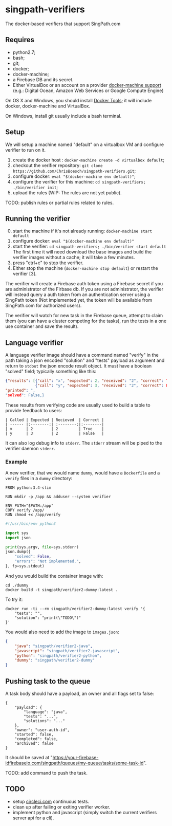# singpath-verifiers

The docker-based verifiers that support SingPath.com


## Requires

- python2.7;
- bash;
- git;
- docker;
- docker-machine;
- a Firebase DB and its secret.
- Either VirtualBox or an account on a provider
[docker-machine support](https://docs.docker.com/machine/drivers/os-base/)
(e.g.: Digital Ocean, Amazon Web Services or Google Compute Engine)

On OS X and Windows, you should install
[Docker Tools](https://www.docker.com/docker-toolbox); it will include
docker, docker-machine and VirtualBox.

On Windows, install git usually include a bash terminal.


## Setup

We will setup a machine named "default" on a virtualbox VM and configure
verifier to run on it.

1. create the docker host : `docker-machine create -d virtualbox default`;
2. checkout the verifier repository: `git clone https://github.com/ChrisBoesch/singpath-verifiers.git`;
3. configure docker: `eval "$(docker-machine env default)"`;
4. configure the verifier for this machine: `cd singpath-verifiers; ./bin/verifier init`;
5. upload the rules (WIP: The rules are not yet public).

TODO: publish rules or partial rules related to rules.


## Running the verifier

0. start the machine if it's not already running: `docker-machine start default`
1. configure docker: `eval "$(docker-machine env default)"`
2. start the verifier: `cd singpath-verifiers; ./bin/verifier start default`
   The first time it will need download the base images and build the verifier
   images without a cache; it will take a few minutes.
3. press "ctrl+c" to stop the verifier.
4. Either stop the machine (`docker-machine stop default`) or restart the
    verifier [3].

The verifier will create a Firebase auth token using a Firebase secret if you
are administrator of the Firbase db. If you are not administrator, the verifier
will instead query a auth token from an authentication server using a SingPath
token (Not implemented yet, the token will be available from SingPath.com for
authorized users).

The verifier will watch for new task in the Firebase queue, attempt to claim
them (you can have a cluster competing for the tasks), run the tests in a one
use container and save the result).


## Language verifier

A language verifier image should have a command named "verify" in the path taking
a json encoded "solution" and "tests" payload as argument and return to `stdout`
the json encode result object. It must have a boolean "solved" field; typically
something like this:

```json
{"results": [{"call": "x", "expected": 2, "received": "2", "correct": True},
             {"call": "y", "expected": 3, "received": "2", "correct": False}],
"printed": ",
"solved": False,}
```

These results from verifying code are usually used to build a table to provide
feedback to users:

```
| Called | Expected | Recieved  | Correct |
| ------ |:--------:| :--------:|:--------|
| x      | 2        | 2         | True    |
| y      | 3        | 2         | False   |
```

It can also log debug info to `stderr`. The `stderr` stream will be piped to
the verifier daemon `stderr`.


### Example

A new verifier, that we would name `dummy`, would have a `Dockerfile` and
a `verify` files in a `dummy` directory:

```Dockefile
FROM python:3.4-slim

RUN mkdir -p /app && adduser --system verifier

ENV PATH="$PATH:/app"
COPY verify /app/
RUN chmod +x /app/verify

```

```python
#!/usr/bin/env python3

import sys
import json

print(sys.argv, file=sys.stderr)
json.dump({
    "solved": False,
    "errors": "Not implemented.",
}, fp=sys.stdout)

```

And you would build the container image with:
```shell
cd ./dummy
docker build -t singpath/verifier2-dummy:latest .
```

To try it:
```shell
docker run -ti --rm singpath/verifier2-dummy:latest verify '{
	"tests": "",
	"solution": "print(\"TODO\")"
}'
```

You would also need to add the image to `images.json`:
```json
{
    "java": "singpath/verifier2-java",
    "javascript": "singpath/verifier2-javascript",
    "python": "singpath/verifier2-python",
    "dummy": "singpath/verifier2-dummy"
}
```


## Pushing task to the queue

A task body should have a payload, an owner and all flags set to false:
```
{
	"payload": {
		"language": "java",
		"tests": "...",
		"solutions": "..."
	},
	"owner": "user-auth-id",
	"started": false,
	"completed": false,
	"archived": false
}
```

It should be saved at
"https://your-firebase-idfirebaseio.com/singpath/queues/my-queue/tasks/some-task-id".

TODO: add command to push the task.


## TODO

- setup [circleci.com](https://circleci.com/docs/docker) continuous tests.
- clean up after failing or exiting verifier worker.
- implement python and javascript (simply switch the current verifiers server
  api for a cli).
